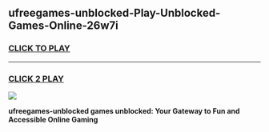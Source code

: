
## ufreegames-unblocked-Play-Unblocked-Games-Online-26w7i
<h3>
<a href="https://premium76.site?title=ufreegames-unblocked&ref=25A">CLICK TO PLAY</a></h3>
<hr>

<h3>
<a href="https://premium76.site?title=ufreegames-unblocked&ref=25A">CLICK 2 PLAY</a>
  
</h3>

<a href="https://premium76.site?title=ufreegames-unblocked&ref=25A"><img src="https://clearcache.store/games.png"></a>


**ufreegames-unblocked games unblocked: Your Gateway to Fun and Accessible Online Gaming**
